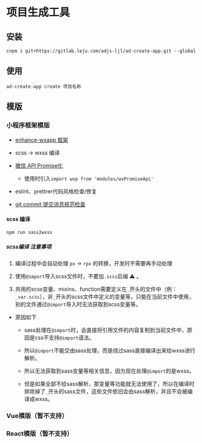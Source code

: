 # 项目生成工具

## 安装

```shell
cnpm i git+https://gitlab.leju.com/adjs-ljl/ad-create-app.git --global
```

## 使用

```shell
ad-create-app create 项目名称
```


## 模版

### 小程序框架模版

- [enhance-wxapp 框架](https://gitlab.leju.com/adjs-ljl/enhance-wxapp)

- scss -> wxss 编译

- [微信 API Promise化](https://developers.weixin.qq.com/miniprogram/dev/extended/utils/api-promise.html)

  - 使用时引入`import wxp from 'modules/wxPromiseApi'`

- eslint、prettrer代码风格检查/修复

- [git commit 提交消息规范检查](https://gitlab.leju.com/adjs-ljl/docs/blob/master/docs/git-commit.md)

#### scss 编译

```js
npm run sass2wxss
```

##### scss编译 注意事项

1. 编译过程中会自动处理 `px` -> `rpx` 的转换，开发时不需要再手动处理

2. 使用`@import`导入scss文件时，不要加`.scss`后缀 ⚠️ 。

3. 共用的scss变量、mixins、function需要定义在`_`开头的文件中（例：`_var.scss`），非`_`开头的scss文件中定义的变量等，只能在当前文件中使用，别的文件通过`@import`导入时无法获取到scss变量等。

  - 原因如下

    - sass处理在`@import`时，会直接将引用文件的内容复制到当前文件中，原因是css不支持`@import`语法。

    - 所以`@import`不能交由sass处理，而是绕过sass直接编译出来给wxss进行解析。

    - 所以无法获取到sass变量等相关信息，因为现在处理`@import`的是wxss。

    - 但是如果全部不给sass解析，那变量等功能就无法使用了，所以在编译时排除掉了`_`开头的sass文件，这些文件依旧会由sass解析，并且不会被编译成wxss。

### Vue模版（暂不支持）
### React模版（暂不支持）